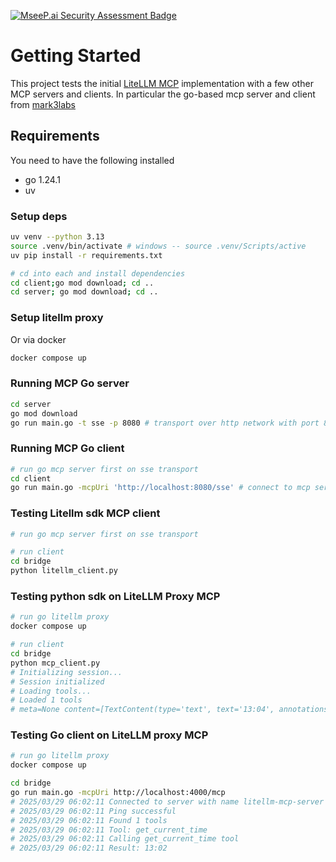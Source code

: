 [![MseeP.ai Security Assessment Badge](https://mseep.net/pr/wagnerjt-go-mcp-badge.png)](https://mseep.ai/app/wagnerjt-go-mcp)

# Getting Started

This project tests the initial [LiteLLM MCP](https://github.com/BerriAI/litellm/pull/9436) implementation with a few other MCP servers and clients. In particular the go-based mcp server and client from [mark3labs](https://github.com/mark3labs/mcp-go/tree/main/examples/everything)

## Requirements

You need to have the following installed

* go 1.24.1
* uv

### Setup deps

```sh
uv venv --python 3.13
source .venv/bin/activate # windows -- source .venv/Scripts/active
uv pip install -r requirements.txt

# cd into each and install dependencies
cd client;go mod download; cd ..
cd server; go mod download; cd ..
```

### Setup litellm proxy

Or via docker

```sh
docker compose up
```

### Running MCP Go server

```sh
cd server
go mod download
go run main.go -t sse -p 8080 # transport over http network with port 8080
```

### Running MCP Go client

```sh
# run go mcp server first on sse transport
cd client
go run main.go -mcpUri 'http://localhost:8080/sse' # connect to mcp server on uri
```

### Testing Litellm sdk MCP client

```sh
# run go mcp server first on sse transport

# run client
cd bridge
python litellm_client.py
```

### Testing python sdk on LiteLLM Proxy MCP

```sh
# run go litellm proxy
docker compose up

# run client
cd bridge
python mcp_client.py
# Initializing session...
# Session initialized
# Loading tools...
# Loaded 1 tools
# meta=None content=[TextContent(type='text', text='13:04', annotations=None)] isError=Fals
```

### Testing Go client on LiteLLM proxy MCP

```sh
# run go litellm proxy
docker compose up

cd bridge
go run main.go -mcpUri http://localhost:4000/mcp
# 2025/03/29 06:02:11 Connected to server with name litellm-mcp-server
# 2025/03/29 06:02:11 Ping successful
# 2025/03/29 06:02:11 Found 1 tools
# 2025/03/29 06:02:11 Tool: get_current_time
# 2025/03/29 06:02:11 Calling get_current_time tool
# 2025/03/29 06:02:11 Result: 13:02
```
